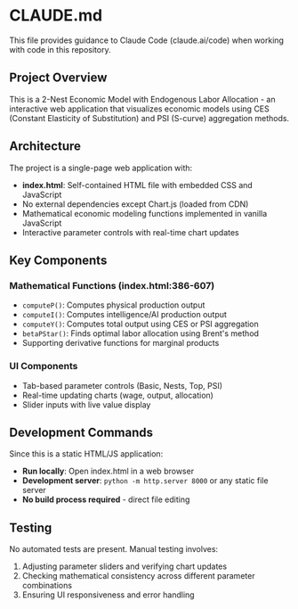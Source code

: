 # CLAUDE.md

This file provides guidance to Claude Code (claude.ai/code) when working with code in this repository.

## Project Overview

This is a 2-Nest Economic Model with Endogenous Labor Allocation - an interactive web application that visualizes economic models using CES (Constant Elasticity of Substitution) and PSI (S-curve) aggregation methods.

## Architecture

The project is a single-page web application with:
- **index.html**: Self-contained HTML file with embedded CSS and JavaScript
- No external dependencies except Chart.js (loaded from CDN)
- Mathematical economic modeling functions implemented in vanilla JavaScript
- Interactive parameter controls with real-time chart updates

## Key Components

### Mathematical Functions (index.html:386-607)
- `computeP()`: Computes physical production output
- `computeI()`: Computes intelligence/AI production output  
- `computeY()`: Computes total output using CES or PSI aggregation
- `betaPStar()`: Finds optimal labor allocation using Brent's method
- Supporting derivative functions for marginal products

### UI Components
- Tab-based parameter controls (Basic, Nests, Top, PSI)
- Real-time updating charts (wage, output, allocation)
- Slider inputs with live value display

## Development Commands

Since this is a static HTML/JS application:
- **Run locally**: Open index.html in a web browser
- **Development server**: `python -m http.server 8000` or any static file server
- **No build process required** - direct file editing

## Testing

No automated tests are present. Manual testing involves:
1. Adjusting parameter sliders and verifying chart updates
2. Checking mathematical consistency across different parameter combinations
3. Ensuring UI responsiveness and error handling